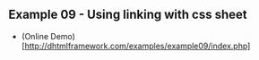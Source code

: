 ## Example 09 - Using linking with css sheet

* (Online Demo)[http://dhtmlframework.com/examples/example09/index.php]